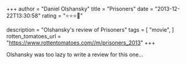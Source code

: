 +++
author = "Daniel Olshansky"
title = "Prisoners"
date = "2013-12-22T13:30:58"
rating = "⭐⭐⭐🌟"

description = "Olshansky's review of Prisoners"
tags = [
    "movie",
]
rotten_tomatoes_url = "https://www.rottentomatoes.com//m/prisoners_2013"
+++

Olshansky was too lazy to write a review for this one...
